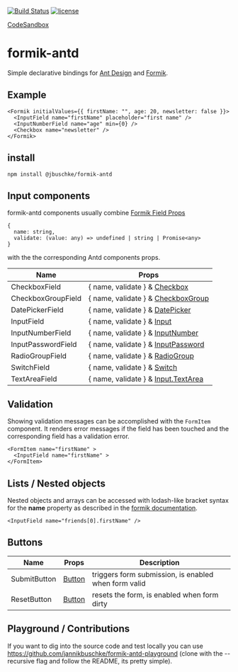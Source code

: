 [![Build Status](https://dev.azure.com/jannikb/glue/_apis/build/status/jannikb%20formik-antd?branchName=master)](https://dev.azure.com/jannikb/glue/_build/latest?definitionId=4?branchName=master)
[![license](https://badgen.now.sh/badge/license/MIT)](./LICENSE)

[CodeSandbox](https://codesandbox.io/s/oko82yzn6)

# formik-antd

Simple declarative bindings for [Ant Design](https://ant.design/docs/react/introduce) and [Formik](https://github.com/jaredpalmer/formik).

## Example

```
<Formik initialValues={{ firstName: "", age: 20, newsletter: false }}>
  <InputField name="firstName" placeholder="first name" />
  <InputNumberField name="age" min={0} />
  <Checkbox name="newsletter" />
</Formik>
```

## install

`npm install @jbuschke/formik-antd`

## Input components

formik-antd components usually combine [Formik Field Props](https://jaredpalmer.com/formik/docs/api/field#reference)

```
{
  name: string,
  validate: (value: any) => undefined | string | Promise<any>
}
```

with the the corresponding Antd components props.

| Name               | Props                                                                                                      |
| ------------------ | ---------------------------------------------------------------------------------------------------------- |
| CheckboxField      | { name, validate } & [Checkbox](https://ant.design/components/checkbox/)                                   |
| CheckboxGroupField | { name, validate } & [CheckboxGroup](https://ant.design/components/checkbox/#Checkbox-Group)               |
| DatePickerField    | { name, validate } & [DatePicker](https://ant.design/components/date-picker/)                              |
| InputField         | { name, validate } & [Input](https://ant.design/components/input/)                                         |
| InputNumberField   | { name, validate } & [InputNumber](https://ant.design/components/input-number/)                            |
| InputPasswordField | { name, validate } & [InputPassword](https://ant.design/components/input/)                                 |
| RadioGroupField    | { name, validate } & [RadioGroup](https://ant.design/components/radio/#RadioGroup)                         |
| SwitchField        | { name, validate } & [Switch](https://ant.design/components/switch/)                                       |
| TextAreaField      | { name, validate } & [Input.TextArea](https://ant.design/components/input/#components-input-demo-textarea) |

## Validation

Showing validation messages can be accomplished with the `FormItem` component. It renders error messages if the field has been touched and the corresponding field has a validation error.

```
<FormItem name="firstName" >
  <InputField name="firstName" >
</FormItem>
```

## Lists / Nested objects

Nested objects and arrays can be accessed with lodash-like bracket syntax for the **name** property as described in the [formik documentation](https://jaredpalmer.com/formik/docs/guides/arrays).

```
<InputField name="friends[0].firstName" />
```

## Buttons

| Name         | Props                                           | Description                                          |
| ------------ | ----------------------------------------------- | ---------------------------------------------------- |
| SubmitButton | [Button](https://ant.design/components/button/) | triggers form submission, is enabled when form valid |
| ResetButton  | [Button](https://ant.design/components/button/) | resets the form, is enabled when form dirty          |

## Playground / Contributions

If you want to dig into the source code and test locally you can use https://github.com/jannikbuschke/formik-antd-playground (clone with the --recursive flag and follow the README, its pretty simple).
